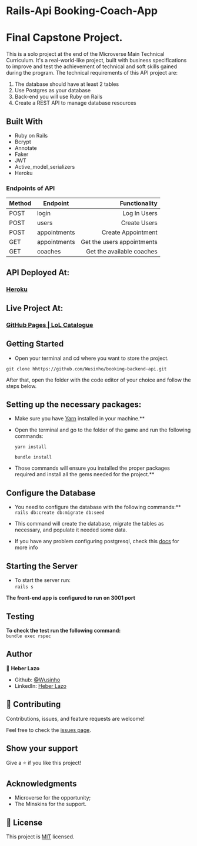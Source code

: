 # Rails-Api Booking-Coach-App
# Final Capstone Project.
 
This is a solo project at the end of the Microverse Main Technical Curriculum. It's a real-world-like project, built with business specifications to improve and test the achievement of technical and soft skills gained during the program. The technical requirements of this API project are:

1. The database should have at least 2 tables
2. Use Postgres as your database
3. Back-end you will use Ruby on Rails
4. Create a REST API to manage database resources
 
## **Built With**
 
- Ruby on Rails
- Bcrypt
- Annotate
- Faker
- JWT
- Active_model_serializers
- Heroku
 
### **Endpoints of API**

| Method  | Endpoint                      | Functionality                      |
| ---     | ---                           |  ---:                              | 
| POST    |  login                        | Log In Users                       | 
| POST    |  users                        | Create Users                       | 
| POST    |  appointments                 | Create Appointment                 | 
| GET     |  appointments                 | Get the users    appointments      |
| GET     |  coaches                      | Get the available coaches          |

## **API Deployed At:**
 
### [Heroku](https://polar-dawn-64735.herokuapp.com/)

## **Live Project At:**

### [GitHub Pages | LoL Catalogue](https://wusinho.github.io/React-Redux-Catalogue/)
 
## **Getting Started**
 
- Open your terminal and cd where you want to store the project.

`git clone hhttps://github.com/Wusinho/booking-backend-api.git`
 
After that, open the folder with the code editor of your choice and follow the steps below.
 
## Setting up the necessary packages:
 
- Make sure you have [Yarn](https://yarnpkg.com/) installed in your machine.**
 
- Open the terminal and go to the folder of the game and run the following commands:

  `yarn install`

  `bundle install`
 
- Those commands will ensure you installed the proper packages required and install all the gems needed for the project.**
 
## Configure the Database
- You need to configure the database with the following commands:** <br>
`rails db:create db:migrate db:seed` <br>

- This command will create the database, migrate the tables as necessary, and populate it needed some data.

- If you have any problem configuring postgresql, check this [docs](https://www.digitalocean.com/community/tutorials/how-to-use-postgresql-with-your-ruby-on-rails-application-on-ubuntu-18-04) for more info

## Starting the Server
- To start the server run: <br>
`rails s`

**The front-end app is configured to run on 3001 port**

## **Testing**
**To check the test run the following command:** <br>
`bundle exec rspec`

 
## **Author**
 
👤 **Heber Lazo**

- Github: [@Wusinho](https://github.com/Wusinho)
- LinkedIn: [Heber Lazo](https://www.linkedin.com/in/heber-lazo-benza-523266133/)
 
## 🤝 **Contributing**
 
Contributions, issues, and feature requests are welcome!
 
Feel free to check the [issues page](https://github.com/Wusinho/booking-backend-api/issues).
 
## **Show your support**
 
Give a ⭐️ if you like this project!
 
## **Acknowledgments**
 
- Microverse for the opportunity;
- The Minskins for the support.
 
## 📝 **License**
 
This project is [MIT](LICENSE) licensed.
 



